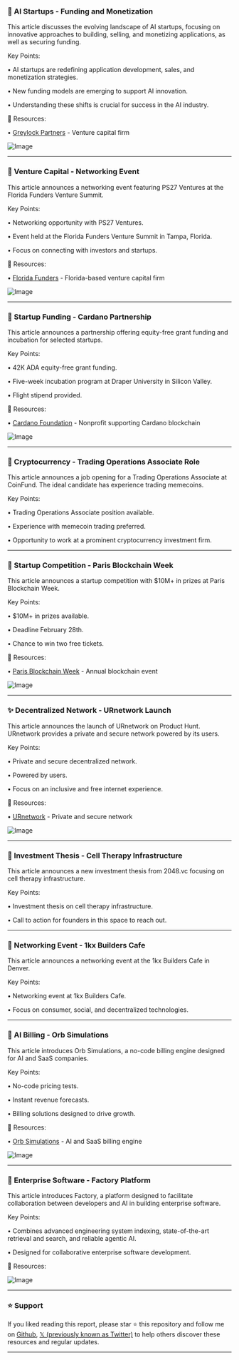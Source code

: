 ### 🤖 AI Startups - Funding and Monetization

This article discusses the evolving landscape of AI startups, focusing on innovative approaches to building, selling, and monetizing applications, as well as securing funding.

Key Points:

•  AI startups are redefining application development, sales, and monetization strategies.


•  New funding models are emerging to support AI innovation.


•  Understanding these shifts is crucial for success in the AI industry.


🔗 Resources:

• [Greylock Partners](https://www.greylock.com/) - Venture capital firm


![Image](https://pbs.twimg.com/media/GkqkVWgbkAEUgxD?format=jpg&name=small)


---

### 🚀 Venture Capital - Networking Event

This article announces a networking event featuring PS27 Ventures at the Florida Funders Venture Summit.

Key Points:

• Networking opportunity with PS27 Ventures.


•  Event held at the Florida Funders Venture Summit in Tampa, Florida.


•  Focus on connecting with investors and startups.


🔗 Resources:

• [Florida Funders](https://www.floridafunders.com/) - Florida-based venture capital firm


![Image](https://pbs.twimg.com/media/GkqjkB_XwAAglHg?format=jpg&name=small)


---

### 🚀 Startup Funding - Cardano Partnership

This article announces a partnership offering equity-free grant funding and incubation for selected startups.

Key Points:

•  42K ADA equity-free grant funding.


•  Five-week incubation program at Draper University in Silicon Valley.


•  Flight stipend provided.


🔗 Resources:

• [Cardano Foundation](https://cardanofoundation.org/) - Nonprofit supporting Cardano blockchain


![Image](https://pbs.twimg.com/ext_tw_video_thumb/1894503556129931264/pu/img/k3zHt6stN293Fnxn.jpg)


---

### 🤖 Cryptocurrency - Trading Operations Associate Role

This article announces a job opening for a Trading Operations Associate at CoinFund.  The ideal candidate has experience trading memecoins.

Key Points:

•  Trading Operations Associate position available.


•  Experience with memecoin trading preferred.


•  Opportunity to work at a prominent cryptocurrency investment firm.



---

### 🚀 Startup Competition - Paris Blockchain Week

This article announces a startup competition with $10M+ in prizes at Paris Blockchain Week.

Key Points:

•  $10M+ in prizes available.


•  Deadline February 28th.


•  Chance to win two free tickets.


🔗 Resources:

• [Paris Blockchain Week](https://www.parisblockchainweek.com/) -  Annual blockchain event


![Image](https://pbs.twimg.com/media/GkqgjEeWAAAjN_v?format=jpg&name=small)


---

### ✨ Decentralized Network - URnetwork Launch

This article announces the launch of URnetwork on Product Hunt.  URnetwork provides a private and secure network powered by its users.

Key Points:

•  Private and secure decentralized network.


•  Powered by users.


•  Focus on an inclusive and free internet experience.


🔗 Resources:

• [URnetwork](http://ur.io) - Private and secure network


![Image](https://pbs.twimg.com/ext_tw_video_thumb/1894503483019026432/pu/img/-O0gxZ5Ps1ftxMUm.jpg)


---

### 🤖 Investment Thesis - Cell Therapy Infrastructure

This article announces a new investment thesis from 2048.vc focusing on cell therapy infrastructure.

Key Points:

•  Investment thesis on cell therapy infrastructure.


•  Call to action for founders in this space to reach out.



---

### 🤖 Networking Event - 1kx Builders Cafe

This article announces a networking event at the 1kx Builders Cafe in Denver.

Key Points:

•  Networking event at 1kx Builders Cafe.


•  Focus on consumer, social, and decentralized technologies.


---

### 🤖 AI Billing - Orb Simulations

This article introduces Orb Simulations, a no-code billing engine designed for AI and SaaS companies.

Key Points:

•  No-code pricing tests.


•  Instant revenue forecasts.


•  Billing solutions designed to drive growth.


🔗 Resources:

• [Orb Simulations](https://withorb.com/simulations) - AI and SaaS billing engine


![Image](https://pbs.twimg.com/media/Gkpf6qOWEAA4FRY?format=jpg&name=small)


---

### 🤖 Enterprise Software - Factory Platform

This article introduces Factory, a platform designed to facilitate collaboration between developers and AI in building enterprise software.

Key Points:

•  Combines advanced engineering system indexing, state-of-the-art retrieval and search, and reliable agentic AI.


•  Designed for collaborative enterprise software development.


🔗 Resources:


![Image](https://pbs.twimg.com/ext_tw_video_thumb/1894438362091581440/pu/img/MxsWlTVSLIeDM0Oi.jpg)


---

### ⭐️ Support

If you liked reading this report, please star ⭐️ this repository and follow me on [Github](https://github.com/Drix10), [𝕏 (previously known as Twitter)](https://x.com/DRIX_10_) to help others discover these resources and regular updates.

---